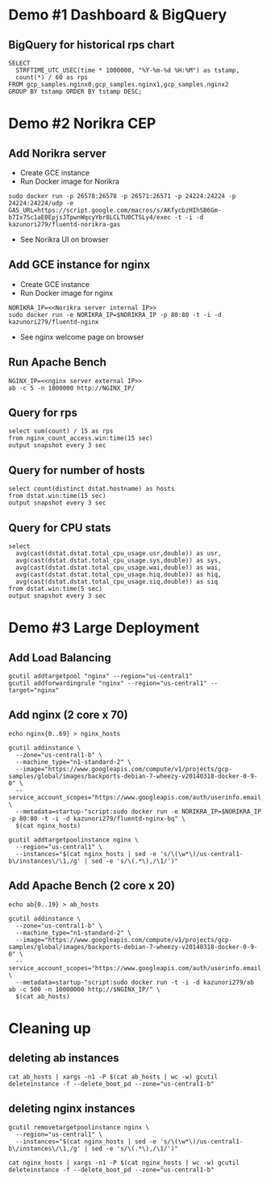 # Demo #1 Dashboard & BigQuery

## BigQuery for historical rps chart
```
SELECT
  STRFTIME_UTC_USEC(time * 1000000, "%Y-%m-%d %H:%M") as tstamp, 
  count(*) / 60 as rps 
FROM gcp_samples.nginx0,gcp_samples.nginx1,gcp_samples.nginx2
GROUP BY tstamp ORDER BY tstamp DESC;
```

# Demo #2 Norikra CEP

## Add Norikra server

* Create GCE instance
* Run Docker image for Norikra
```
sudo docker run -p 26578:26578 -p 26571:26571 -p 24224:24224 -p 24224:24224/udp -e GAS_URL=https://script.google.com/macros/s/AKfycbzHIhSB6Gm-b7Ix7Sc1aE0EpjsJTpwnWqcyYbr8LCLTU0CTSLy4/exec -t -i -d kazunori279/fluentd-norikra-gas
```
* See Norikra UI on browser

## Add GCE instance for nginx

* Create GCE instance
* Run Docker image for nginx
```
NORIKRA_IP=<<Norikra server internal IP>>
sudo docker run -e NORIKRA_IP=$NORIKRA_IP -p 80:80 -t -i -d kazunori279/fluentd-nginx
```
* See nginx welcome page on browser

## Run Apache Bench

```
NGINX_IP=<<nginx server external IP>>
ab -c 5 -n 1000000 http://NGINX_IP/
```

## Query for rps
```
select sum(count) / 15 as rps 
from nginx_count_access.win:time(15 sec) 
output snapshot every 3 sec
```

## Query for number of hosts
```
select count(distinct dstat.hostname) as hosts
from dstat.win:time(15 sec) 
output snapshot every 3 sec
```

## Query for CPU stats
```
select 
  avg(cast(dstat.dstat.total_cpu_usage.usr,double)) as usr, 
  avg(cast(dstat.dstat.total_cpu_usage.sys,double)) as sys, 
  avg(cast(dstat.dstat.total_cpu_usage.wai,double)) as wai, 
  avg(cast(dstat.dstat.total_cpu_usage.hiq,double)) as hiq, 
  avg(cast(dstat.dstat.total_cpu_usage.siq,double)) as siq 
from dstat.win:time(5 sec) 
output snapshot every 3 sec
```

# Demo #3 Large Deployment

## Add Load Balancing
```
gcutil addtargetpool "nginx" --region="us-central1"
gcutil addforwardingrule "nginx" --region="us-central1" --target="nginx"
```

## Add nginx (2 core x 70)
```
echo nginx{0..69} > nginx_hosts

gcutil addinstance \
  --zone="us-central1-b" \
  --machine_type="n1-standard-2" \
  --image="https://www.googleapis.com/compute/v1/projects/gcp-samples/global/images/backports-debian-7-wheezy-v20140318-docker-0-9-0" \
  --service_account_scopes="https://www.googleapis.com/auth/userinfo.email,https://www.googleapis.com/auth/compute,https://www.googleapis.com/auth/devstorage.full_control,https://www.googleapis.com/auth/bigquery" \
  --metadata=startup-"script:sudo docker run -e NORIKRA_IP=$NORIKRA_IP -p 80:80 -t -i -d kazunori279/fluentd-nginx-bq" \
  $(cat nginx_hosts)

gcutil addtargetpoolinstance nginx \
  --region="us-central1" \
  --instances="$(cat nginx_hosts | sed -e 's/\(\w*\)/us-central1-b\/instances\/\1,/g' | sed -e 's/\(.*\),/\1/')"
```

## Add Apache Bench (2 core x 20)
```
echo ab{0..19} > ab_hosts

gcutil addinstance \
  --zone="us-central1-b" \
  --machine_type="n1-standard-2" \
  --image="https://www.googleapis.com/compute/v1/projects/gcp-samples/global/images/backports-debian-7-wheezy-v20140318-docker-0-9-0" \
  --service_account_scopes="https://www.googleapis.com/auth/userinfo.email,https://www.googleapis.com/auth/compute,https://www.googleapis.com/auth/devstorage.full_control" \
  --metadata=startup-"script:sudo docker run -t -i -d kazunori279/ab ab -c 500 -n 10000000 http://$NGINX_IP/" \
  $(cat ab_hosts)
```

# Cleaning up

## deleting ab instances
```
cat ab_hosts | xargs -n1 -P $(cat ab_hosts | wc -w) gcutil deleteinstance -f --delete_boot_pd --zone="us-central1-b"
```

## deleting nginx instances

```
gcutil removetargetpoolinstance nginx \
  --region="us-central1" \
  --instances="$(cat nginx_hosts | sed -e 's/\(\w*\)/us-central1-b\/instances\/\1,/g' | sed -e 's/\(.*\),/\1/')"

cat nginx_hosts | xargs -n1 -P $(cat nginx_hosts | wc -w) gcutil deleteinstance -f --delete_boot_pd --zone="us-central1-b"
```



